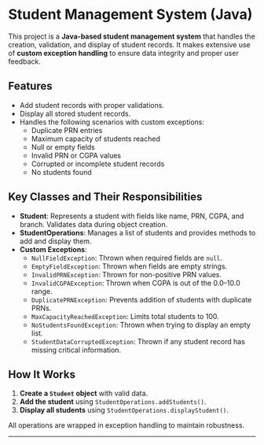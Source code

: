 # Student Management System (Java)

This project is a **Java-based student management system** that handles the creation, validation, and display of student records. It makes extensive use of **custom exception handling** to ensure data integrity and proper user feedback.

## Features

- Add student records with proper validations.
- Display all stored student records.
- Handles the following scenarios with custom exceptions:
  - Duplicate PRN entries
  - Maximum capacity of students reached
  - Null or empty fields
  - Invalid PRN or CGPA values
  - Corrupted or incomplete student records
  - No students found

## Key Classes and Their Responsibilities

- **Student**: Represents a student with fields like name, PRN, CGPA, and branch. Validates data during object creation.
- **StudentOperations**: Manages a list of students and provides methods to add and display them.
- **Custom Exceptions**:
  - `NullFieldException`: Thrown when required fields are `null`.
  - `EmptyFieldException`: Thrown when fields are empty strings.
  - `InvalidPRNException`: Thrown for non-positive PRN values.
  - `InvalidCGPAException`: Thrown when CGPA is out of the 0.0–10.0 range.
  - `DuplicatePRNException`: Prevents addition of students with duplicate PRNs.
  - `MaxCapacityReachedException`: Limits total students to 100.
  - `NoStudentsFoundException`: Thrown when trying to display an empty list.
  - `StudentDataCorruptedException`: Thrown if any student record has missing critical information.

## How It Works

1. **Create a `Student` object** with valid data.
2. **Add the student** using `StudentOperations.addStudents()`.
3. **Display all students** using `StudentOperations.displayStudent()`.

All operations are wrapped in exception handling to maintain robustness.

---

